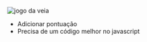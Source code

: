 ![jogo da veia](http://i.imgur.com/1H4xnEZ.png)

* Adicionar pontuação
* Precisa de um código melhor no javascript
